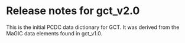 # Release notes for gct_v2.0

This is the initial PCDC data dictionary for GCT. It was derived from the MaGIC data elements found in gct_v1.0.
